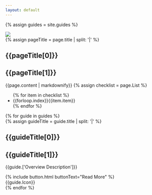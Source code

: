 ```yaml
---
layout: default
---
```


{% assign guides = site.guides %}
<section id="pageBanner">
  <div class="flex page--banner" style="background-color:{{page.['Page Banner Colour']}}">
    <div class="flex__leftCol"></div>
    <div class="flex__mainCol">
      <img src="/docs/{{page.['Page Banner Image']}}">
    </div>
    <div class="flex__rightCol"></div>
  </div>
</section>
<section id="pageTitle">
  <div class="flex page--title">
    <div class="flex__leftCol"></div>
    <div class="flex__mainCol">
      {% assign pageTitle = page.title | split: '|' %}
      <h1>{{pageTitle[0]}}</h1>
      <h1 class="secondary">{{pageTitle[1]}}</h1>
    </div>
    <div class="flex__rightCol"></div>
  </div>
</section>
<section id="pageDescription">
  <div class="flex">
    <div class="flex__leftCol"></div>
    <div class="flex__mainCol">
      {{page.content | markdownify}}
      {% assign checklist = page.List %}
      <ul class="page--checklist">
        {% for item in checklist %}
          <li><span class="page__checklist-number">{{forloop.index}}</span><span class="page__checklist-title">{{item.item}}</span></li>
        {% endfor %}
      </ul>
    </div>
    <div class="flex__rightCol"></div>
  </div>
</section>
{% for guide in guides %}
  <section id="pageGuides">
    <div class="flex page--guides guide--{{guide.Colours}}">
      <div class="flex__leftCol"></div>
      <div class="flex__mainCol">
        <div class="guide__inner-content">
        {% assign guideTitle = guide.title | split: '|' %}
        <h1>{{guideTitle[0]}}</h1>
        <h1 class="secondary">{{guideTitle[1]}}</h1>
        <p>{{guide.['Overview Description']}}</p>
        {% include button.html buttonText="Read More" %}
        </div>
      </div>
      <div class="flex__rightCol">
        {{guide.Icon}}
      </div>
    </div>
  </section>
{% endfor %}

